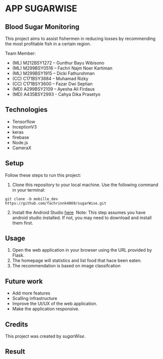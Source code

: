 # APP SUGARWISE
## Blood Sugar Monitoring

This project aims to assist fishermen in reducing losses by recommending the most profitable fish in a certain region. 

Team Member:
* (ML) M212BSY1272 – Gunthur Bayu Wibisono
* (ML) M299BSY0516 – Fachri Najm Noer Kartiman
* (ML) M299BSY1915 – Dicki Fathurohman
* (CC) C171BSY3884 – Muhamad Rizky
* (CC) C171BSY3600 – Fazar Dwi Septian
* (MD) A299BSY2109 – Ayesha Ali Firdaus
* (MD) A435BSY2993 - Cahya Dika Prasetyo

## Technologies
* Tensorflow
* InceptionV3
* keras
* firebase
* Node.js
* CameraX

## Setup
Follow these steps to run this project:

1. Clone this repository to your local machine. Use the following command in your terminal:
```
git clone -b mobille_dev https://github.com/fachrinnk4869/sugarWise.git
```

2. 	Install the Android Studio [here](https://developer.android.com/studio)
&nbsp;Note: This step assumes you have android studio installed. If not, you may need to download and install them first.

## Usage
1. Open the web application in your browser using the URL provided by Flask.
2. The homepage will statistics and list food that hace been eaten.
3. The recommendation is based on image classifcation

## Future work
- Add more features
- Scalling infrastructure
- Improve the UI/UX of the web application.
- Make the application responsive.

## Credits
This project was created by _sugarWise_.

## Result

